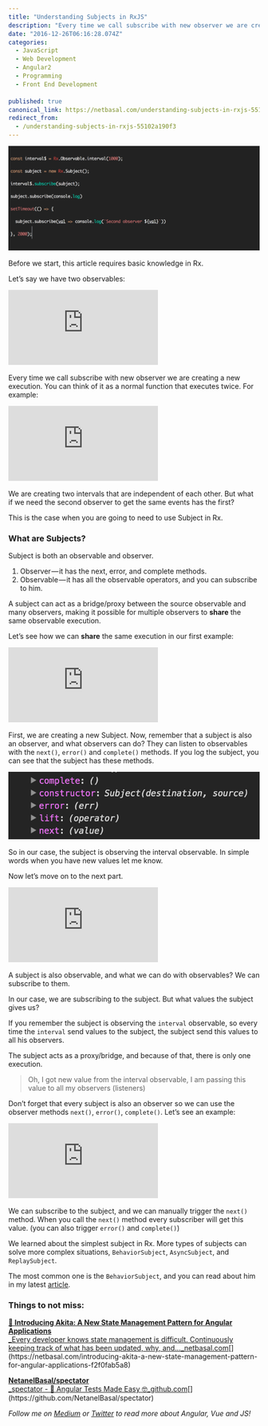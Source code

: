 ```yaml
---
title: "Understanding Subjects in RxJS"
description: "Every time we call subscribe with new observer we are creating a new execution. You can think of it as a normal function that executes twice. For example: We are creating two intervals that are…"
date: "2016-12-26T06:16:28.074Z"
categories: 
  - JavaScript
  - Web Development
  - Angular2
  - Programming
  - Front End Development

published: true
canonical_link: https://netbasal.com/understanding-subjects-in-rxjs-55102a190f3
redirect_from:
  - /understanding-subjects-in-rxjs-55102a190f3
---
```


![](./asset-1.png)

Before we start, this article requires basic knowledge in Rx.

Let’s say we have two observables:

<Embed src="https://gist.github.com/NetanelBasal/249045521cd485bfe241096902299c46.js" aspectRatio={0.357} caption="" />

Every time we call subscribe with new observer we are creating a new execution. You can think of it as a normal function that executes twice. For example:

<Embed src="https://gist.github.com/NetanelBasal/fb30f024adb970d029e970b9dafdd28f.js" aspectRatio={0.357} caption="" />

We are creating two intervals that are independent of each other. But what if we need the second observer to get the same events has the first?

This is the case when you are going to need to use Subject in Rx.

### What are Subjects?

Subject is both an observable and observer.

1.  Observer — it has the next, error, and complete methods.
2.  Observable — it has all the observable operators, and you can subscribe to him.

A subject can act as a bridge/proxy between the source observable and many observers, making it possible for multiple observers to **share** the same observable execution.

Let’s see how we can **share** the same execution in our first example:

<Embed src="https://gist.github.com/NetanelBasal/f073dd37760ff69a95698d8ecb9932ef.js" aspectRatio={0.357} caption="" />

First, we are creating a new Subject. Now, remember that a subject is also an observer, and what observers can do? They can listen to observables with the `next()`, `error()` and `complete()` methods. If you log the subject, you can see that the subject has these methods.

![](./asset-2.png)

So in our case, the subject is observing the interval observable. In simple words when you have new values let me know.

Now let’s move on to the next part.

<Embed src="https://gist.github.com/NetanelBasal/08c4bfc1b3327486cd057ad364dcf8c4.js" aspectRatio={0.357} caption="" />

A subject is also observable, and what we can do with observables? We can subscribe to them.

In our case, we are subscribing to the subject. But what values the subject gives us?

If you remember the subject is observing the `interval` observable, so every time the `interval` send values to the subject, the subject send this values to all his observers.

The subject acts as a proxy/bridge, and because of that, there is only one execution.

> Oh, I got new value from the interval observable, I am passing this value to all my observers (listeners)

Don’t forget that every subject is also an observer so we can use the observer methods `next()`, `error()`, `complete()`. Let’s see an example:

<Embed src="https://gist.github.com/NetanelBasal/216ab7cf8a939d5c3392cc5c334dacbd.js" aspectRatio={0.357} caption="" />

We can subscribe to the subject, and we can manually trigger the `next()` method. When you call the `next()` method every subscriber will get this value. (you can also trigger `error()` and `complete()`)

We learned about the simplest subject in Rx. More types of subjects can solve more complex situations, `BehaviorSubject`, `AsyncSubject`, and `ReplaySubject`.

The most common one is the `BehaviorSubject`, and you can read about him in my latest [article](https://netbasal.com/angular-2-persist-your-login-status-with-behaviorsubject-45da9ec43243#.fpj4h4phq).

### **Things to not miss**:

[**🚀 Introducing Akita: A New State Management Pattern for Angular Applications**  
_Every developer knows state management is difficult. Continuously keeping track of what has been updated, why, and…_netbasal.com](https://netbasal.com/introducing-akita-a-new-state-management-pattern-for-angular-applications-f2f0fab5a8 "https://netbasal.com/introducing-akita-a-new-state-management-pattern-for-angular-applications-f2f0fab5a8")[](https://netbasal.com/introducing-akita-a-new-state-management-pattern-for-angular-applications-f2f0fab5a8)

[**NetanelBasal/spectator**  
_spectator - 👻 Angular Tests Made Easy 🤓_github.com](https://github.com/NetanelBasal/spectator "https://github.com/NetanelBasal/spectator")[](https://github.com/NetanelBasal/spectator)

_Follow me on_ [_Medium_](https://medium.com/@NetanelBasal/) _or_ [_Twitter_](https://twitter.com/NetanelBasal) _to read more about Angular, Vue and JS!_

